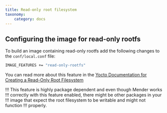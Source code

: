 ```yaml
---
title: Read-only root filesystem
taxonomy:
    category: docs
---
```


## Configuring the image for read-only rootfs

To build an image containing read-only rootfs add the following changes to the `conf/local.conf` file:

```bash
IMAGE_FEATURES += "read-only-rootfs"
```

You can read more about this feature in the [Yocto Documentation for Creating a Read-Only Root
Filesystem](https://docs.yoctoproject.org/dev/dev-manual/read-only-rootfs.html)

!!! This feature is highly package dependent and even though Mender works
!!! correctly with this feature enabled, there might be other packages in your
!!! image that expect the root filesystem to be writable and might not function
!!! properly.

